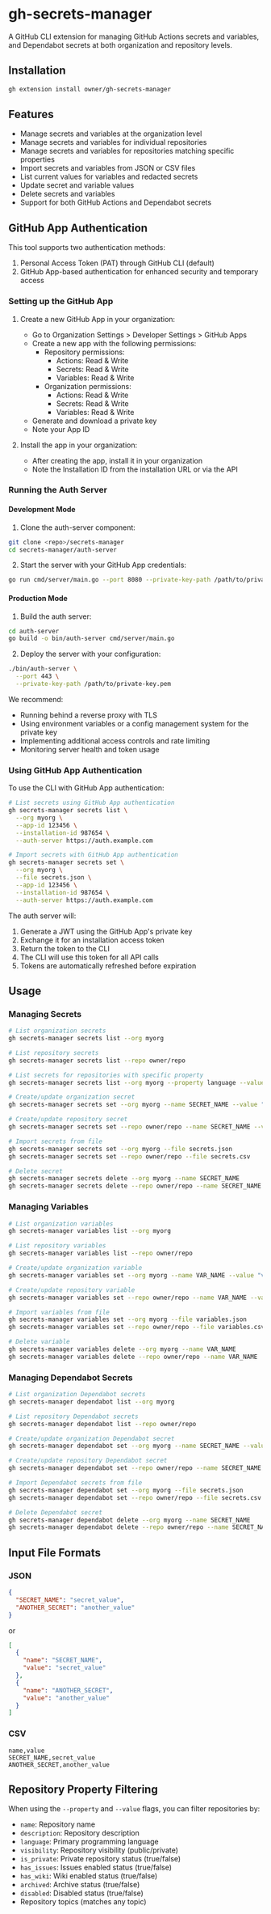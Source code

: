 # gh-secrets-manager

A GitHub CLI extension for managing GitHub Actions secrets and variables, and Dependabot secrets at both organization and repository levels.

## Installation

```bash
gh extension install owner/gh-secrets-manager
```

## Features

- Manage secrets and variables at the organization level
- Manage secrets and variables for individual repositories
- Manage secrets and variables for repositories matching specific properties
- Import secrets and variables from JSON or CSV files
- List current values for variables and redacted secrets
- Update secret and variable values
- Delete secrets and variables
- Support for both GitHub Actions and Dependabot secrets

## GitHub App Authentication

This tool supports two authentication methods:
1. Personal Access Token (PAT) through GitHub CLI (default)
2. GitHub App-based authentication for enhanced security and temporary access

### Setting up the GitHub App

1. Create a new GitHub App in your organization:
   - Go to Organization Settings > Developer Settings > GitHub Apps
   - Create a new app with the following permissions:
     - Repository permissions:
       - Actions: Read & Write
       - Secrets: Read & Write
       - Variables: Read & Write
     - Organization permissions:
       - Actions: Read & Write
       - Secrets: Read & Write
       - Variables: Read & Write
   - Generate and download a private key
   - Note your App ID

2. Install the app in your organization:
   - After creating the app, install it in your organization
   - Note the Installation ID from the installation URL or via the API

### Running the Auth Server

#### Development Mode

1. Clone the auth-server component:
```bash
git clone <repo>/secrets-manager
cd secrets-manager/auth-server
```

2. Start the server with your GitHub App credentials:
```bash
go run cmd/server/main.go --port 8080 --private-key-path /path/to/private-key.pem
```

#### Production Mode

1. Build the auth server:
```bash
cd auth-server
go build -o bin/auth-server cmd/server/main.go
```

2. Deploy the server with your configuration:
```bash
./bin/auth-server \
  --port 443 \
  --private-key-path /path/to/private-key.pem
```

We recommend:
- Running behind a reverse proxy with TLS
- Using environment variables or a config management system for the private key
- Implementing additional access controls and rate limiting
- Monitoring server health and token usage

### Using GitHub App Authentication

To use the CLI with GitHub App authentication:

```bash
# List secrets using GitHub App authentication
gh secrets-manager secrets list \
  --org myorg \
  --app-id 123456 \
  --installation-id 987654 \
  --auth-server https://auth.example.com

# Import secrets with GitHub App authentication
gh secrets-manager secrets set \
  --org myorg \
  --file secrets.json \
  --app-id 123456 \
  --installation-id 987654 \
  --auth-server https://auth.example.com
```

The auth server will:
1. Generate a JWT using the GitHub App's private key
2. Exchange it for an installation access token
3. Return the token to the CLI
4. The CLI will use this token for all API calls
5. Tokens are automatically refreshed before expiration

## Usage

### Managing Secrets

```bash
# List organization secrets
gh secrets-manager secrets list --org myorg

# List repository secrets
gh secrets-manager secrets list --repo owner/repo

# List secrets for repositories with specific property
gh secrets-manager secrets list --org myorg --property language --value go

# Create/update organization secret
gh secrets-manager secrets set --org myorg --name SECRET_NAME --value "secret_value"

# Create/update repository secret
gh secrets-manager secrets set --repo owner/repo --name SECRET_NAME --value "secret_value"

# Import secrets from file
gh secrets-manager secrets set --org myorg --file secrets.json
gh secrets-manager secrets set --repo owner/repo --file secrets.csv

# Delete secret
gh secrets-manager secrets delete --org myorg --name SECRET_NAME
gh secrets-manager secrets delete --repo owner/repo --name SECRET_NAME
```

### Managing Variables

```bash
# List organization variables
gh secrets-manager variables list --org myorg

# List repository variables
gh secrets-manager variables list --repo owner/repo

# Create/update organization variable
gh secrets-manager variables set --org myorg --name VAR_NAME --value "value"

# Create/update repository variable
gh secrets-manager variables set --repo owner/repo --name VAR_NAME --value "value"

# Import variables from file
gh secrets-manager variables set --org myorg --file variables.json
gh secrets-manager variables set --repo owner/repo --file variables.csv

# Delete variable
gh secrets-manager variables delete --org myorg --name VAR_NAME
gh secrets-manager variables delete --repo owner/repo --name VAR_NAME
```

### Managing Dependabot Secrets

```bash
# List organization Dependabot secrets
gh secrets-manager dependabot list --org myorg

# List repository Dependabot secrets
gh secrets-manager dependabot list --repo owner/repo

# Create/update organization Dependabot secret
gh secrets-manager dependabot set --org myorg --name SECRET_NAME --value "secret_value"

# Create/update repository Dependabot secret
gh secrets-manager dependabot set --repo owner/repo --name SECRET_NAME --value "secret_value"

# Import Dependabot secrets from file
gh secrets-manager dependabot set --org myorg --file secrets.json
gh secrets-manager dependabot set --repo owner/repo --file secrets.csv

# Delete Dependabot secret
gh secrets-manager dependabot delete --org myorg --name SECRET_NAME
gh secrets-manager dependabot delete --repo owner/repo --name SECRET_NAME
```

## Input File Formats

### JSON

```json
{
  "SECRET_NAME": "secret_value",
  "ANOTHER_SECRET": "another_value"
}
```

or

```json
[
  {
    "name": "SECRET_NAME",
    "value": "secret_value"
  },
  {
    "name": "ANOTHER_SECRET",
    "value": "another_value"
  }
]
```

### CSV

```csv
name,value
SECRET_NAME,secret_value
ANOTHER_SECRET,another_value
```

## Repository Property Filtering

When using the `--property` and `--value` flags, you can filter repositories by:

- `name`: Repository name
- `description`: Repository description
- `language`: Primary programming language
- `visibility`: Repository visibility (public/private)
- `is_private`: Private repository status (true/false)
- `has_issues`: Issues enabled status (true/false)
- `has_wiki`: Wiki enabled status (true/false)
- `archived`: Archive status (true/false)
- `disabled`: Disabled status (true/false)
- Repository topics (matches any topic)